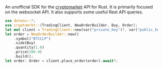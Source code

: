 An unofficial SDK for the [cryptomarket](https://api.exchange.cryptomkt.com/) API for Rust.
It is primarily focused on the websocket API. It also supports some 
useful Rest API queries. 
```rust
use dotenv::*;
use cryptomrkt::{TradingClient, NewOrderBuilder, Buy, Order};
let mut client = TradingClient::new(var("private_key")?, var("public_key")?).await?;
let order = NewOrderBuilder::new()
    .symbol("BTCCLP")
    .side(Buy)
    .quantity(1.0)
    .price(100.0)
    .build();
let order: Order = client.place_order(order).await?;
```
